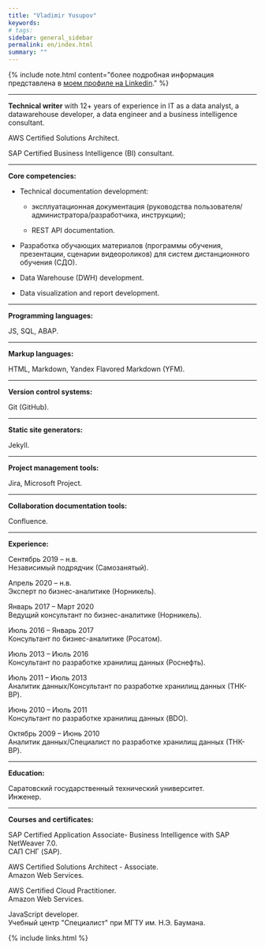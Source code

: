 ```yaml
---
title: "Vladimir Yusupov"
keywords: 
# tags:
sidebar: general_sidebar
permalink: en/index.html
summary: ""
---
```


{% include note.html content="более подробная информация представлена в [моем профиле на Linkedin](https://www.linkedin.com/in/vladimir-yusupov-sap-bi-consultant/)." %}

***

**Technical writer** with 12+ years of experience in IT as a data analyst, a datawarehouse developer, a data engineer and a business intelligence consultant. 

AWS Certified Solutions Architect.

SAP Certified Business Intelligence (BI) consultant.

***

**Core competencies:**

- Technical documentation development: 
    
    - эксплуатационная документация (руководства пользователя/администратора/разработчика, инструкции);  
    
    - REST API documentation.

- Разработка обучающих материалов (программы обучения, презентации, сценарии видеороликов) для систем дистанционного обучения (СДО).

- Data Warehouse (DWH) development.

- Data visualization and report development.

***

**Programming languages:**

JS, SQL, ABAP.

***

**Markup languages:**

HTML, Markdown, Yandex Flavored Markdown (YFM).

***

**Version control systems:**

Git (GitHub).

***

**Static site generators:**

Jekyll.

***

**Project management tools:** 

Jira, Microsoft Project.

***

**Collaboration documentation tools:** 

Confluence.

***

**Experience:**

Сентябрь 2019 – н.в. <br/> Независимый подрядчик (Самозанятый).

Апрель 2020 – н.в. <br/> Эксперт по бизнес-аналитике (Норникель).

Январь 2017 – Март 2020  <br/> Ведущий консультант по бизнес-аналитике (Норникель).

Июль 2016 – Январь 2017 <br/> Консультант по бизнес-аналитике (Росатом).

Июль 2013 – Июль 2016  <br/> Консультант по разработке хранилищ данных (Роснефть).

Июль 2011 – Июль 2013 <br/> Аналитик данных/Консультант по разработке хранилищ данных (ТНК-BP).

Июнь 2010 – Июль 2011 <br/> Консультант по разработке хранилищ данных (BDO).

Октябрь 2009 – Июнь 2010 <br/> Аналитик данных/Специалист по разработке хранилищ данных (ТНК-BP).

***

**Education:**

Саратовский государственный технический университет. <br/> Инженер.

***

**Courses and certificates:**

SAP Certified Application Associate- Business Intelligence with SAP NetWeaver 7.0. <br/> САП СНГ (SAP).

AWS Certified Solutions Architect - Associate. <br/> Amazon Web Services.

AWS Certified Cloud Practitioner. <br/> Amazon Web Services.

JavaScript developer. <br/> Учебный центр "Специалист" при МГТУ им. Н.Э. Баумана.

{% include links.html %}
